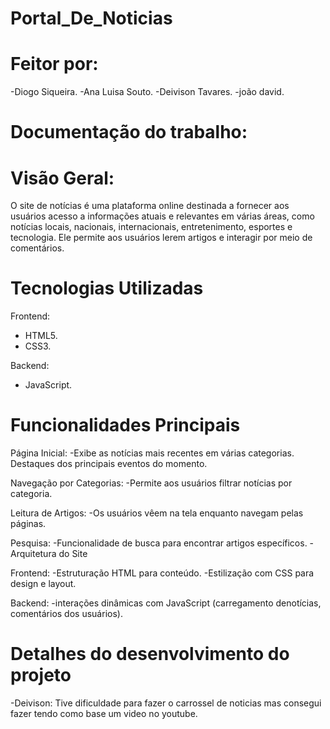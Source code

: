 # Portal_De_Noticias

# Feitor por:
-Diogo Siqueira.
-Ana Luisa Souto.
-Deivison Tavares.
-joão david.

# Documentação do trabalho:

# Visão Geral:
O site de notícias é uma plataforma online destinada a fornecer aos usuários acesso a informações atuais e relevantes em várias áreas, como notícias locais, nacionais, internacionais, entretenimento, esportes e tecnologia. Ele permite aos usuários lerem artigos  e interagir por meio de comentários.

# Tecnologias Utilizadas

Frontend:
- HTML5.
- CSS3.

Backend:
- JavaScript.

# Funcionalidades Principais

Página Inicial:
-Exibe as notícias mais recentes em várias categorias.
Destaques dos principais eventos do momento.

Navegação por Categorias:
-Permite aos usuários filtrar notícias por categoria.

Leitura de Artigos:
-Os usuários vêem na tela enquanto navegam pelas páginas.

Pesquisa:
-Funcionalidade de busca para encontrar artigos específicos.
-Arquitetura do Site

Frontend:
-Estruturação HTML para conteúdo.
-Estilização com CSS para design e layout.

Backend:
-interações dinâmicas com JavaScript (carregamento denotícias, comentários dos usuários).

# Detalhes do desenvolvimento do projeto

-Deivison: Tive dificuldade para fazer o carrossel de noticias mas consegui fazer tendo como base um video no youtube.